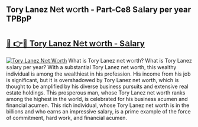 ## Tory Lanez N𝚎t w𝚘rth - Part-Ce8 S𝚊lary per year TPBpP

# <h2><a href="http://gc3yz0m.nevu.top/?p=Tory+Lanez">🔗 👉🔴 Tory Lanez N𝚎t w𝚘rth - S𝚊lary</a></h2>

[![Tory Lanez N𝚎t W𝚘rth](https://i.imgur.com/Oavwk0R.jpeg)](http://gc3yz0m.nevu.top/?p=Tory+Lanez)
What is Tory Lanez n𝚎t w𝚘rth? What is Tory Lanez s𝚊lary per year?
With a substantial Tory Lanez net worth, this wealthy individual is among the wealthiest in his profession. His income from his job is significant, but it is overshadowed by Tory Lanez net worth, which is thought to be amplified by his diverse business pursuits and extensive real estate holdings. This prosperous man, whose Tory Lanez net worth ranks among the highest in the world, is celebrated for his business acumen and financial acumen. This rich individual, whose Tory Lanez net worth is in the billions and who earns an impressive salary, is a prime example of the force of commitment, hard work, and financial acumen.
